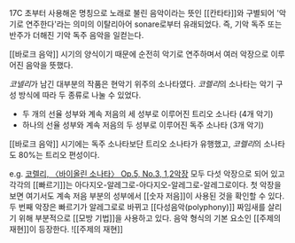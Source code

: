 17C 초부터 사용해온 명칭으로 노래로 불린 음악이라는 뜻인 [[칸타타]]와 구별되어 '악기로 연주한다'라는 의미의 이탈리아어 sonare로부터 유래되었다. 즉, 기악 독주 또는 반주가 더해진 기악 독주 음악을 일컫는다. 

[[바로크 음악]] 시기의 양식이기 때문에 순전히 악기로 연주하며서 여러 악장으로 이루어진 음악을 뜻했다. 

*코넬리*가 남긴 대부분의 작품은 현악기 위주의 소나타였다. *코렐리*의 소나타는 악기 구성 방식에 따라 두 종류로 나눌 수 있었다. 
+ 두 개의 선율 성부와 계속 저음의 세 성부로 이루어진 트리오 소나타 (4개 악기)
+ 하나의 선율 성부와 계속 저음의 두 성부로 이루어진 독주 소나타 (3개 악기)

[[바로크 음악]] 시기에는 독주 소나타보단 트리오 소나타가 유행했고, *코렐리*의 소나타도 80%는 트리오 편성이다.

e.g. <a href="https://www.youtube.com/watch?v=0tiYrnbcHGU">코렐리, 〈바이올린 소나타〉 Op.5, No.3, 1,2악장</a>
모두 다섯 악장으로 되어 있고 각각의 [[빠르기]]는 아다지오-알레그로-아다지오-알레그로-알레그로이다. 
첫 악장을 보면 여기서도 계속 저음 부분의 성부에서 [[숫자 저음]]이 사용된 것을 확인할 수 있다. 두 번째 악장은 빠르기가 알레그로로 바뀌고 [[다성음악(polyphony)]] 짜임새를 살리기 위해 부분적으로 [[모방 기법]]을 사용하고 있다. 
음악 형식의 기본 요소인 [[주제의 재현]]이 등장한다. 
![[주제의 재현]]
